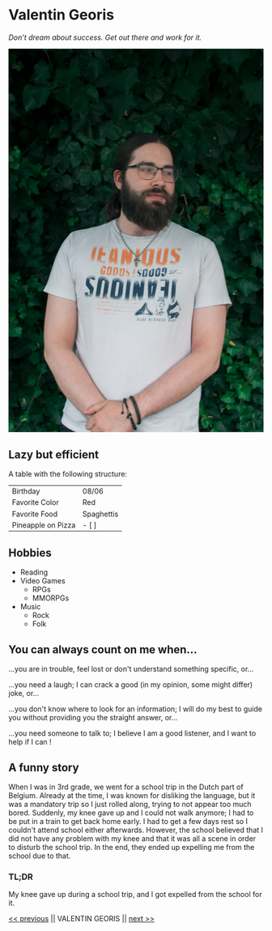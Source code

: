 # Valentin Georis

*Don’t dream about success. Get out there and work for it.*

![Picture of good ol' me](Picture.jpg)

## Lazy but efficient

A table with the following structure:

|                    |            |
|--------------------|------------|
| Birthday           | 08/06      |
| Favorite Color     | Red        |
| Favorite Food      | Spaghettis |
| Pineapple on Pizza | - [ ]      |


## Hobbies

- Reading
- Video Games
    - RPGs
    - MMORPGs
- Music
    - Rock
    - Folk

## You can always count on me when...

...you are in trouble, feel lost or don't understand something specific, or...

...you need a laugh; I can crack a good (in my opinion, some might differ) joke, or...

...you don't know where to look for an information; I will do my best to guide you without providing you the straight answer, or...

...you need someone to talk to; I believe I am a good listener, and I want to help if I can !

## A funny story

When I was in 3rd grade, we went for a school trip in the Dutch part of Belgium. Already at the time, I was known for disliking the language, but it was a mandatory trip so I just rolled along, trying to not appear too much bored. Suddenly, my knee gave up and I could not walk anymore; I had to be put in a train to get back home early. I had to get a few days rest so I couldn't attend school either afterwards. 
However, the school believed that I did not have any problem with my knee and that it was all a scene in order to disturb the school trip. In the end, they ended up expelling me from the school due to that.

### TL;DR

My knee gave up during a school trip, and I got expelled from the school for it.


[<< previous](https://github.com/TanguyC0/markdown-challenge) || VALENTIN GEORIS || [next >>](https://github.com/Vittoria-P/markdown-challenge)